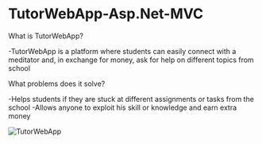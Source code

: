 # TutorWebApp-Asp.Net-MVC

What is TutorWebApp?

-TutorWebApp is a platform where students can easily connect with a meditator and, in exchange for money, ask for help on different topics from school


What problems does it solve?

-Helps students if they are stuck at different assignments or tasks from the school
-Allows anyone to exploit his skill or knowledge and earn extra money


![TutorWebApp](https://user-images.githubusercontent.com/65829311/138275075-c287e624-96bb-476f-aa1a-2de8604116f6.png)
